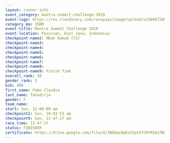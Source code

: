 ```yaml
---
layout: runner-info 
event_category: mantra-summit-challenge-2019 
event-logo: https://res.cloudinary.com/raceyaya/image/upload/v1569072809/logo/mantra-image_segrbx.jpg
category_km: 35KM 
event-title: Mantra Summit Challenge 2019 
event-location: Pasuruan, East Java, Indonesia 
checkpoint-name2: Mbah Kamad (T2) 
checkpoint-name3: 
checkpoint-name4: 
checkpoint-name5: 
checkpoint-name6: 
checkpoint-name7: 
checkpoint-name8: 
checkpoint-name9: Finish Time
overall_rank: 38
gender_rank: 5
bib: 466
first_name: Febe Claudia
last_name: Tanudirja
gender: F
team_name: 
start: Sun, 12-00-00 am
checkpoint2: Sun, 10-03-53 am
checkpoint9: Sun, 12-47-27 pm
race_time: 12-47-27
status: FINISHER
certificate: https://drive.google.com/file/d/1NGOqs0pEsUtpt67CMrRIAsTBXnb2Tqdk/view?usp=sharing
---
```

